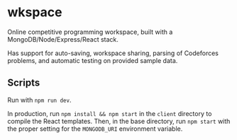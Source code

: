 wkspace
=======

Online competitive programming workspace, built with a MongoDB/Node/Express/React stack.

Has support for auto-saving, workspace sharing, parsing of Codeforces problems, and automatic testing on provided sample data.

## Scripts
Run with `npm run dev`.

In production, run `npm install && npm start` in the `client` directory to compile the React templates. Then, in the base directory, run `npm start` with the proper setting for the `MONGODB_URI` environment variable.
